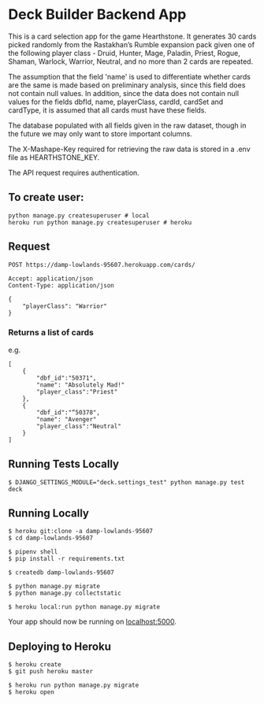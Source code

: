 # Deck Builder Backend App

This is a card selection app for the game Hearthstone. It generates 30 cards picked randomly from the Rastakhan’s Rumble expansion pack given one of the following player class - Druid, Hunter, Mage, Paladin, Priest, Rogue, Shaman, Warlock, Warrior, Neutral, and no more than 2 cards are repeated. 

The assumption that the field 'name' is used to differentiate whether cards are the same is made based on preliminary analysis, since this field does not contain null values. In addition, since the data does not contain null values for the fields dbfId, name, playerClass, cardId, cardSet and cardType, it is assumed that all cards must have these fields. 

The database populated with all fields given in the raw dataset, though in the future we may only want to store important columns.

The X-Mashape-Key required for retrieving the raw data is stored in a .env file as HEARTHSTONE_KEY.

The API request requires authentication.

## To create user:
```
python manage.py createsuperuser # local
heroku run python manage.py createsuperuser # heroku
```

## Request
```
POST https://damp-lowlands-95607.herokuapp.com/cards/

Accept: application/json
Content-Type: application/json

{
    "playerClass": "Warrior"
}
```
### Returns a list of cards
e.g. 
```
[
    {
        "dbf_id":"50371",
        "name": "Absolutely Mad!"
        "player_class":"Priest"
    },
    {
        "dbf_id":"“50378",
        "name": "Avenger"
        "player_class":"Neutral"
    }
]
```
## Running Tests Locally
```
$ DJANGO_SETTINGS_MODULE="deck.settings_test" python manage.py test deck 
```

## Running Locally

```
$ heroku git:clone -a damp-lowlands-95607
$ cd damp-lowlands-95607

$ pipenv shell
$ pip install -r requirements.txt

$ createdb damp-lowlands-95607

$ python manage.py migrate
$ python manage.py collectstatic

$ heroku local:run python manage.py migrate
```

Your app should now be running on [localhost:5000](http://localhost:5000/).

## Deploying to Heroku
```
$ heroku create
$ git push heroku master

$ heroku run python manage.py migrate
$ heroku open
```